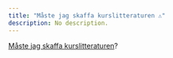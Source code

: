 ```yaml
---
title: "Måste jag skaffa kurslitteraturen ⚠️"
description: No description.
---
```


[Måste jag skaffa kurslitteraturen](kurser/maste-jag-skaffa-kurslitteraturen)?
